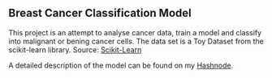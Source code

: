 ## Breast Cancer Classification Model

This project is an attempt to analyse cancer data, train a model and classify into malignant or bening cancer cells. 
The data set is a Toy Dataset from the scikit-learn library. Source: [Scikit-Learn](https://scikit-learn.org/stable/datasets/toy_dataset.html#toy-datasets)

A detailed description of the model can be found on my [Hashnode](https://jainayushee.hashnode.dev/breast-cancer-classification-using-logistic-regression). 